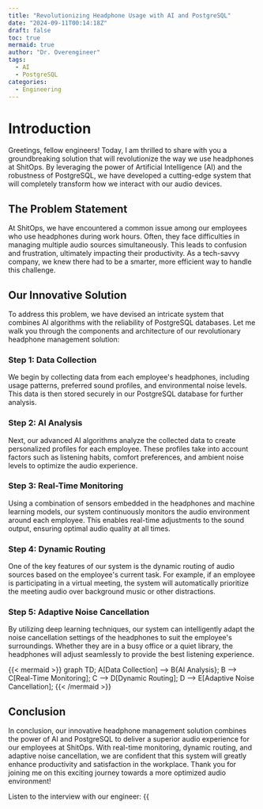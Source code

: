 ```yaml
---
title: "Revolutionizing Headphone Usage with AI and PostgreSQL"
date: "2024-09-11T00:14:18Z"
draft: false
toc: true
mermaid: true
author: "Dr. Overengineer"
tags:
  - AI
  - PostgreSQL
categories:
  - Engineering
---
```


# Introduction

Greetings, fellow engineers! Today, I am thrilled to share with you a groundbreaking solution that will revolutionize the way we use headphones at ShitOps. By leveraging the power of Artificial Intelligence (AI) and the robustness of PostgreSQL, we have developed a cutting-edge system that will completely transform how we interact with our audio devices. 

## The Problem Statement

At ShitOps, we have encountered a common issue among our employees who use headphones during work hours. Often, they face difficulties in managing multiple audio sources simultaneously. This leads to confusion and frustration, ultimately impacting their productivity. As a tech-savvy company, we knew there had to be a smarter, more efficient way to handle this challenge.

## Our Innovative Solution

To address this problem, we have devised an intricate system that combines AI algorithms with the reliability of PostgreSQL databases. Let me walk you through the components and architecture of our revolutionary headphone management solution:

### Step 1: Data Collection

We begin by collecting data from each employee's headphones, including usage patterns, preferred sound profiles, and environmental noise levels. This data is then stored securely in our PostgreSQL database for further analysis.

### Step 2: AI Analysis

Next, our advanced AI algorithms analyze the collected data to create personalized profiles for each employee. These profiles take into account factors such as listening habits, comfort preferences, and ambient noise levels to optimize the audio experience.

### Step 3: Real-Time Monitoring

Using a combination of sensors embedded in the headphones and machine learning models, our system continuously monitors the audio environment around each employee. This enables real-time adjustments to the sound output, ensuring optimal audio quality at all times.

### Step 4: Dynamic Routing

One of the key features of our system is the dynamic routing of audio sources based on the employee's current task. For example, if an employee is participating in a virtual meeting, the system will automatically prioritize the meeting audio over background music or other distractions.

### Step 5: Adaptive Noise Cancellation

By utilizing deep learning techniques, our system can intelligently adapt the noise cancellation settings of the headphones to suit the employee's surroundings. Whether they are in a busy office or a quiet library, the headphones will adjust seamlessly to provide the best listening experience.

{{< mermaid >}}
graph TD;
    A[Data Collection] --> B{AI Analysis};
    B --> C[Real-Time Monitoring];
    C --> D[Dynamic Routing];
    D --> E[Adaptive Noise Cancellation];
{{< /mermaid >}}

## Conclusion

In conclusion, our innovative headphone management solution combines the power of AI and PostgreSQL to deliver a superior audio experience for our employees at ShitOps. With real-time monitoring, dynamic routing, and adaptive noise cancellation, we are confident that this system will greatly enhance productivity and satisfaction in the workplace. Thank you for joining me on this exciting journey towards a more optimized audio environment!

Listen to the interview with our engineer: {{<audio src="https://s3.chaops.de/shitops/podcasts/revolutionizing-headphone-usage-with-ai-and-postgresql.mp3" class="audio">}}